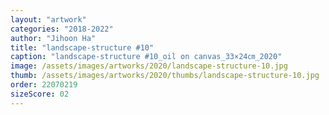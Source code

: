 ```yaml
---
layout: "artwork"
categories: "2018-2022"
author: "Jihoon Ha"
title: "landscape-structure #10"
caption: "landscape-structure #10_oil on canvas_33×24㎝_2020"
image: /assets/images/artworks/2020/landscape-structure-10.jpg
thumb: /assets/images/artworks/2020/thumbs/landscape-structure-10.jpg
order: 22070219
sizeScore: 02
---
```


